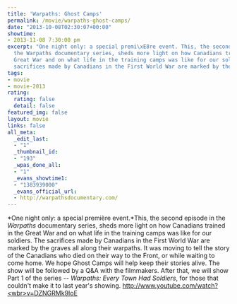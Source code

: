 ```yaml
---
title: 'Warpaths: Ghost Camps'
permalink: /movie/warpaths-ghost-camps/
date: "2013-10-08T02:30:07+00:00"
showtime:
- 2013-11-08 7:30:00 pm
excerpt: "One night only: a special premi\xE8re event. This, the second episode in
  the Warpaths documentary series, sheds more light on how Canadians trained in the
  Great War and on what life in the training camps was like for our soldiers. \_The
  sacrifices made by Canadians in the First World War are marked by the graves [&hellip;]"
tags:
- movie
- movie-2013
rating:
  rating: false
  detail: false
featured_img: false
layout: movie
links: false
all_meta:
  _edit_last:
  - "1"
  _thumbnail_id:
  - "193"
  _wpas_done_all:
  - "1"
  _evans_showtime1:
  - "1383939000"
  _evans_official_url:
  - http://warpathsdocumentary.com/
---
```


*One night only: a special première event.*This, the second episode in the *Warpaths* documentary series, sheds more light on how Canadians trained in the Great War and on what life in the training camps was like for our soldiers. The sacrifices made by Canadians in the First World War are marked by the graves all along their warpaths. It was moving to tell the story of the Canadians who died on their way to the Front, or while waiting to come home. We hope Ghost Camps will help keep their stories alive. The show will be followed by a Q&amp;A with the filmmakers. After that, we will show Part 1 of the series -- *Warpaths: Every Town Had Soldiers*, for those that couldn't make it to last year's showing. [http://www.youtube.com/watch?<wbr></wbr>v=DZNGRMk9IoE](http://www.youtube.com/watch?v=DZNGRMk9IoE&feature=c4-overview&list=UUD6exaOOTcOoTHeeBVhAFBw)